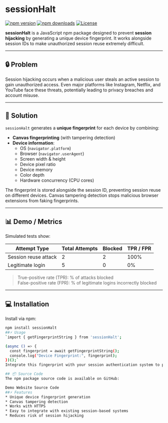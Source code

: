 # sessionHalt

[![npm version](https://img.shields.io/npm/v/sessionHalt)](https://www.npmjs.com/package/sessionHalt)
[![npm downloads](https://img.shields.io/npm/dt/sessionHalt)](https://www.npmjs.com/package/sessionHalt)
[![License](https://img.shields.io/npm/l/sessionHalt)](LICENSE)

**sessionHalt** is a JavaScript npm package designed to prevent **session hijacking** by generating a unique device fingerprint. It works alongside session IDs to make unauthorized session reuse extremely difficult.

---

## 🔒 Problem

Session hijacking occurs when a malicious user steals an active session to gain unauthorized access. Even major platforms like Instagram, Netflix, and YouTube face these threats, potentially leading to privacy breaches and account misuse.

---

## 🚀 Solution

`sessionHalt` generates a **unique fingerprint** for each device by combining:

- **Canvas fingerprinting** (with tampering detection)
- **Device information**:
  - OS (`navigator.platform`)
  - Browser (`navigator.userAgent`)
  - Screen width & height
  - Device pixel ratio
  - Device memory
  - Color depth
  - Hardware concurrency (CPU cores)

The fingerprint is stored alongside the session ID, preventing session reuse on different devices. Canvas tampering detection stops malicious browser extensions from faking fingerprints.

---

## 📊 Demo / Metrics

Simulated tests show:

| Attempt Type          | Total Attempts | Blocked | TPR / FPR |
|----------------------|----------------|---------|-----------|
| Session reuse attack  | 2              | 2       | 100%      |
| Legitimate login      | 5              | 0       | 0%        |

> True-positive rate (TPR): % of attacks blocked  
> False-positive rate (FPR): % of legitimate logins incorrectly blocked

---

## 💻 Installation

Install via npm:

```bash
npm install sessionHalt
##⚡ Usage
`import { getFingerprintString } from 'sessionHalt';

(async () => {
  const fingerprint = await getFingerprintString();
  console.log("Device Fingerprint:", fingerprint);
})();`
Integrate this fingerprint with your session authentication system to prevent session hijacking.

## 📦 Source Code
The npm package source code is available on GitHub:

Demo Website Source Code
##⚡ Features
* Unique device fingerprint generation
* Canvas tampering detection
* Works with HTTPS
* Easy to integrate with existing session-based systems
* Reduces risk of session hijacking
```
